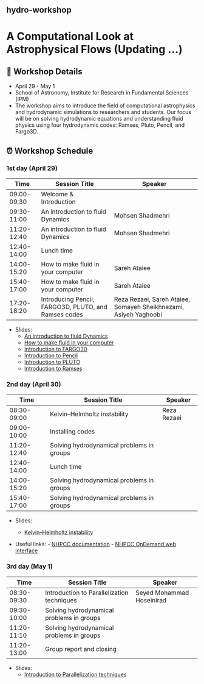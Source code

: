 ## hydro-workshop

# A Computational Look at Astrophysical Flows (Updating ...)

## 📅 Workshop Details
-  April 29 - May 1
- School of Astronomy, Institute for Research in Fundamental Sciences (IPM)
- The workshop aims to introduce the field of computational astrophysics and hydrodynamic simulations to researchers and students. Our focus will be on solving hydrodynamic equations and understanding fluid physics using four hydrodynamic codes: Ramses, Pluto, Pencil, and Fargo3D.

## ⏰ Workshop Schedule
### 1st day (April 29)

| Time        | Session Title          | Speaker               |
|-------------|------------------------|-----------------------|
| 09:00-09:30 | Welcome & Introduction | |
| 09:30-11:00 | An introduction to fluid Dynamics  | Mohsen Shadmehri  |
| 11:20-12:40 | An introduction to fluid Dynamics  | Mohsen Shadmehri  |
| 12:40-14:00 | Lunch time  |   |
| 14:00-15:20 | How to make fluid in your computer  | Sareh Ataiee  |
| 15:40-17:00 | How to make fluid in your computer  | Sareh Ataiee  |
| 17:20-18:20 | Introducing Pencil, FARGO3D, PLUTO, and Ramses codes  | Reza Rezaei, Sareh Ataiee, Somayeh Sheikhnezami, Asiyeh Yaghoobi  |

* Slides:
    + [An introduction to fluid Dynamics]()
    + [How to make fluid in your computer](1st-day/numerical_hydro_basics.odp)
    + [Introduction to FARGO3D](1st-day/fargo3d_intro.pdf)
    + [Introduction to Pencil]()
    + [Introduction to PLUTO]()  
    + [Introduction to Ramses]()

    

### 2nd day (April 30)
| Time        | Session Title          | Speaker               |
|-------------|------------------------|-----------------------|
| 08:30-09:00 | Kelvin–Helmholtz instability  |Reza Rezaei |
| 09:00-10:00 | Installing codes  |  |
| 11:20-12:40 | Solving hydrodynamical problems in groups  | |
| 12:40-14:00 | Lunch time  |   |
| 14:00-15:20 | Solving hydrodynamical problems in groups   |  |
| 15:40-17:00 | Solving hydrodynamical problems in groups   |  |


* Slides:
    + [Kelvin–Helmholtz instability]()
      
* Useful links:
        - [NHPCC documentation](https://docs.hpc.iut.ac.ir/about_the_hpc/)
        - [NHPCC OnDemand web interface](https://docs.hpc.iut.ac.ir/user_guide/ondemand/overview/#interactive-apps)


### 3rd day (May 1)
| Time        | Session Title          | Speaker               |
|-------------|------------------------|-----------------------|
| 08:30-09:30 | Introduction to Parallelization techniques | Seyed Mohammad Hoseinirad |
| 09:30-10:00 | Solving hydrodynamical problems in groups  |  |
| 11:20-11:10 | Solving hydrodynamical problems in groups  | |
| 11:20-13:00 | Group report and closing  |   |


* Slides:
    + [Introduction to Parallelization techniques](3rd-day/Parallel-computing-for-astro.odp)

       
